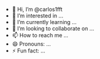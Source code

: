 - 👋 Hi, I’m @carlos1fft
- 👀 I’m interested in ...
- 🌱 I’m currently learning ...
- 💞️ I’m looking to collaborate on ...
- 📫 How to reach me ...
- 😄 Pronouns: ...
- ⚡ Fun fact: ...

<!---
carlos1fft/carlos1fft is a ✨ special ✨ repository because its `README.md` (this file) appears on your GitHub profile.
You can click the Preview link to take a look at your changes.
--->
